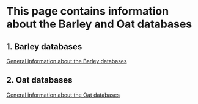 # This page contains information about the Barley and Oat databases

## 1. Barley databases

[General information about the Barley databases](Barley.md)

## 2. Oat databases

[General information about the Oat databases](Oat.md)
